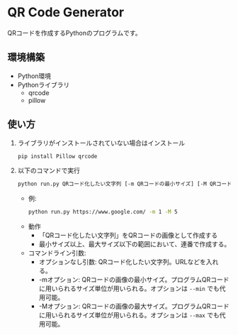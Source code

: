 # QR Code Generator

QRコードを作成するPythonのプログラムです。

## 環境構築
* Python環境
* Pythonライブラリ
    * qrcode
    * pillow

## 使い方
1. ライブラリがインストールされていない場合はインストール
    ```sh
    pip install Pillow qrcode
    ```
2. 以下のコマンドで実行
    ```sh
    python run.py QRコード化したい文字列 [-m QRコードの最小サイズ] [-M QRコードの最大サイズ]
    ```
    * 例:
        ```sh
        python run.py https://www.google.com/ -m 1 -M 5
        ```
    * 動作
        * 「QRコード化したい文字列」をQRコードの画像として作成する
        * 最小サイズ以上、最大サイズ以下の範囲において、連番で作成する。
    * コマンドライン引数:
        * オプションなし引数: QRコード化したい文字列。URLなどを入れる。
        * -mオプション: QRコードの画像の最小サイズ。プログラムQRコードに用いられるサイズ単位が用いられる。オプションは `--min` でも代用可能。
        * -Mオプション: QRコードの画像の最大サイズ。プログラムQRコードに用いられるサイズ単位が用いられる。オプションは `--max` でも代用可能。

